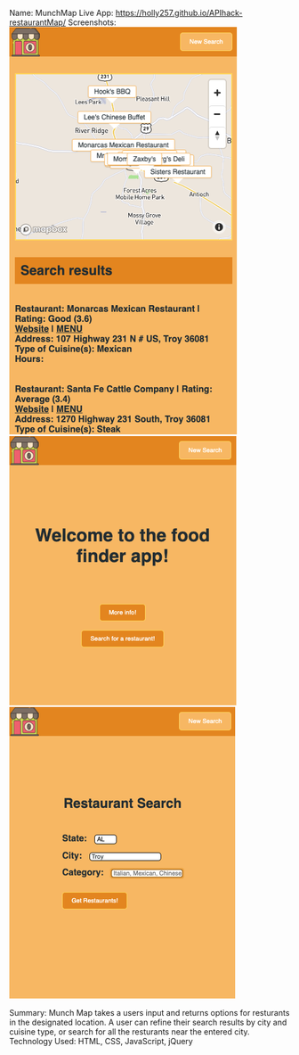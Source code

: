 Name: MunchMap
Live App: https://holly257.github.io/APIhack-restaurantMap/
Screenshots:
![starting page image](images/ScreenShot1.png)
<br/>
![user form entry page](images/ScreenShot2.png)
<br/>
![user results page](images/ScreenShot3.png)



Summary: Munch Map takes a users input and returns options for resturants in the designated location. A user can refine their search results by city and cuisine type, or search for all the resturants near the entered city. 
Technology Used: HTML, CSS, JavaScript, jQuery

